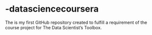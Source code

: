 # -datasciencecoursera
The is my first GitHub repository created to fulfill a requirement of the course project for The Data Scientist’s Toolbox.
